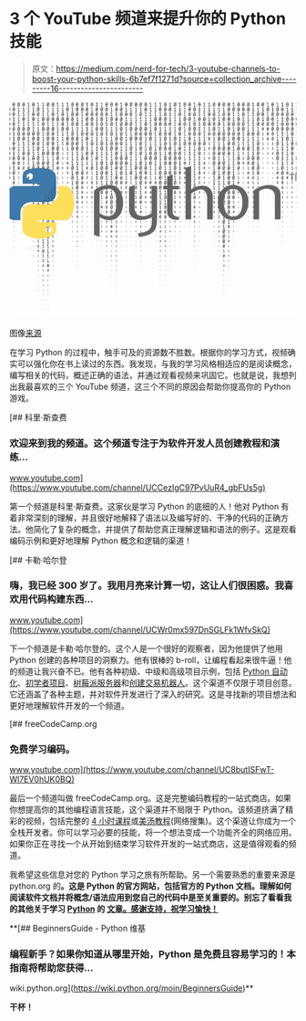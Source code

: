 # 3 个 YouTube 频道来提升你的 Python 技能

> 原文：<https://medium.com/nerd-for-tech/3-youtube-channels-to-boost-your-python-skills-6b7ef7f1271d?source=collection_archive---------16----------------------->

![](img/9c8d248f6b231d4708e0c47d2a9f927b.png)

图像[来源](https://www.techrepublic.com/article/python-programming-language-a-cheat-sheet/)

在学习 Python 的过程中，触手可及的资源数不胜数。根据你的学习方式，视频确实可以强化你在书上读过的东西。我发现，与我的学习风格相适应的是阅读概念，编写相关的代码，概述正确的语法，并通过观看视频来巩固它。也就是说，我想列出我最喜欢的三个 YouTube 频道，这三个不同的原因会帮助你提高你的 Python 游戏。

[](https://www.youtube.com/channel/UCCezIgC97PvUuR4_gbFUs5g) [## 科里·斯查费

### 欢迎来到我的频道。这个频道专注于为软件开发人员创建教程和演练…

www.youtube.com](https://www.youtube.com/channel/UCCezIgC97PvUuR4_gbFUs5g) 

第一个频道是科里·斯查费。这家伙是学习 Python 的底细的人！他对 Python 有着非常深刻的理解，并且很好地解释了语法以及编写好的、干净的代码的正确方法。他简化了复杂的概念，并提供了帮助您真正理解逻辑和语法的例子。这是观看编码示例和更好地理解 Python 概念和逻辑的渠道！

[](https://www.youtube.com/channel/UCWr0mx597DnSGLFk1WfvSkQ) [## 卡勒·哈尔登

### 嗨，我已经 300 岁了。我用月亮来计算一切，这让人们很困惑。我喜欢用代码构建东西…

www.youtube.com](https://www.youtube.com/channel/UCWr0mx597DnSGLFk1WfvSkQ) 

下一个频道是卡勒·哈尔登的。这个人是一个很好的观察者，因为他提供了他用 Python 创建的各种项目的洞察力。他有很棒的 b-roll，让编程看起来很牛逼！他的频道让我兴奋不已。他有各种初级、中级和高级项目示例，包括 [Python 自动化](https://www.youtube.com/watch?v=qbW6FRbaSl0&t=6s)、[初学者项目](https://www.youtube.com/watch?v=Gf1QaBReA2I)、[树莓派服务器](https://www.youtube.com/watch?v=6gkoDQUQSLc)和[创建交易机器人](https://www.youtube.com/watch?v=-MHhA-Y3DSk)。这个渠道不仅限于项目创意。它还涵盖了各种主题，并对软件开发进行了深入的研究。这是寻找新的项目想法和更好地理解软件开发的一个频道。

[](https://www.youtube.com/channel/UC8butISFwT-Wl7EV0hUK0BQ) [## freeCodeCamp.org

### 免费学习编码。

www.youtube.com](https://www.youtube.com/channel/UC8butISFwT-Wl7EV0hUK0BQ) 

最后一个频道叫做 freeCodeCamp.org。这是完整编码教程的一站式商店。如果你想提高你的其他编程语言技能，这个渠道并不局限于 Python。该频道挤满了精彩的视频，包括完整的 [4 小时课程](https://www.youtube.com/watch?v=rfscVS0vtbw&list=PLWKjhJtqVAbnqBxcdjVGgT3uVR10bzTEB)或[美汤教程](https://www.youtube.com/watch?v=87Gx3U0BDlo)(网络搜集)。这个渠道让你成为一个全栈开发者。你可以学习必要的技能，将一个想法变成一个功能齐全的网络应用。如果你正在寻找一个从开始到结束学习软件开发的一站式商店，这是值得观看的频道。

我希望这些信息对您的 Python 学习之旅有所帮助。另一个需要熟悉的重要来源是 python.org 的[](https://www.python.org/doc/)**。这是 Python 的官方网站，包括官方的 Python 文档。理解如何阅读软件文档并将概念/语法应用到您自己的代码中是至关重要的。别忘了看看我的其他关于学习 [**Python**](/nerd-for-tech/python-scripting-85ed0d1cd19a) 的 [**文章。感谢支持，祝学习愉快！**](/nerd-for-tech/tips-for-learning-python-ea9eb25fc03d)**

 **[## BeginnersGuide - Python 维基

### 编程新手？如果你知道从哪里开始，Python 是免费且容易学习的！本指南将帮助您获得…

wiki.python.org](https://wiki.python.org/moin/BeginnersGuide)** 

**干杯！**